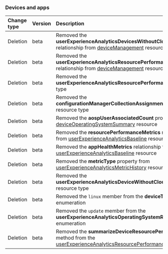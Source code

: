 ### Devices and apps

| **Change type** | **Version** | **Description** |
|:---|:---|:---|
|Deletion|beta|Removed the **userExperienceAnalyticsDevicesWithoutCloudIdentity** relationship from [deviceManagement](https://docs.microsoft.com/en-us/graph/api/resources/intune-deviceManagement?view=graph-rest-beta) resource|
|Deletion|beta|Removed the **userExperienceAnalyticsResourcePerformance** relationship from [deviceManagement](https://docs.microsoft.com/en-us/graph/api/resources/intune-deviceManagement?view=graph-rest-beta) resource|
|Deletion|beta|Removed the **userExperienceAnalyticsResourcePerformance** resource type|
|Deletion|beta|Removed the **configurationManagerCollectionAssignmentTarget** resource type|
|Deletion|beta|Removed the **aospUserAssociatedCount** property from [deviceOperatingSystemSummary](https://docs.microsoft.com/en-us/graph/api/resources/intune-deviceOperatingSystemSummary?view=graph-rest-beta) resource|
|Deletion|beta|Removed the **resourcePerformanceMetrics** relationship from [userExperienceAnalyticsBaseline](https://docs.microsoft.com/en-us/graph/api/resources/intune-userExperienceAnalyticsBaseline?view=graph-rest-beta) resource|
|Deletion|beta|Removed the **appHealthMetrics** relationship from [userExperienceAnalyticsBaseline](https://docs.microsoft.com/en-us/graph/api/resources/intune-userExperienceAnalyticsBaseline?view=graph-rest-beta) resource|
|Deletion|beta|Removed the **metricType** property from [userExperienceAnalyticsMetricHistory](https://docs.microsoft.com/en-us/graph/api/resources/intune-userExperienceAnalyticsMetricHistory?view=graph-rest-beta) resource|
|Deletion|beta|Removed the **userExperienceAnalyticsDeviceWithoutCloudIdentity** resource type|
|Deletion|beta|Removed the `linux` member from the **deviceType** enumeration|
|Deletion|beta|Removed the `update` member from the **userExperienceAnalyticsOperatingSystemRestartCategory** enumeration|
|Deletion|beta|Removed the **summarizeDeviceResourcePerformance** method from the [userExperienceAnalyticsResourcePerformance](https://docs.microsoft.com/en-us/graph/api/resources/intune-userExperienceAnalyticsResourcePerformance?view=graph-rest-beta) resource|
